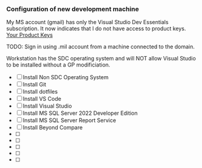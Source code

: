 ### Configuration of new development machine

My MS account (gmail) has only the Visual Studio Dev Essentials subscription. It now indicates that I do not have access to product keys.
[Your Product Keys](https://my.visualstudio.com/ProductKeys?mkt=en-us)

TODO: Sign in using .mil account from a machine connected to the domain.

Workstation has the SDC operating system and will NOT allow Visual Studio to be installed without a GP modificiation.

- [ ] Install Non SDC Operating System
- [ ] Install Git
- [ ] Install dotfiles
- [ ] Install VS Code
- [ ] Install Visual Studio
- [ ] Install MS SQL Server 2022 Developer Edition
- [ ] Install MS SQL Server Report Service
- [ ] Install Beyond Compare
- [ ] 
- [ ] 
- [ ] 
- [ ] 
- [ ] 